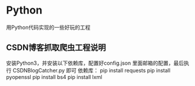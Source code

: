 # Python
用Python代码实现的一些好玩的工程

## CSDN博客抓取爬虫工程说明
安装Python3，并安装以下依赖库，配置好config.json 里面邮箱的配置，最后执行 CSDNBlogCatcher.py 即可
依赖库：
pip install requests
pip install pyopenssl
pip install bs4
pip install lxml
